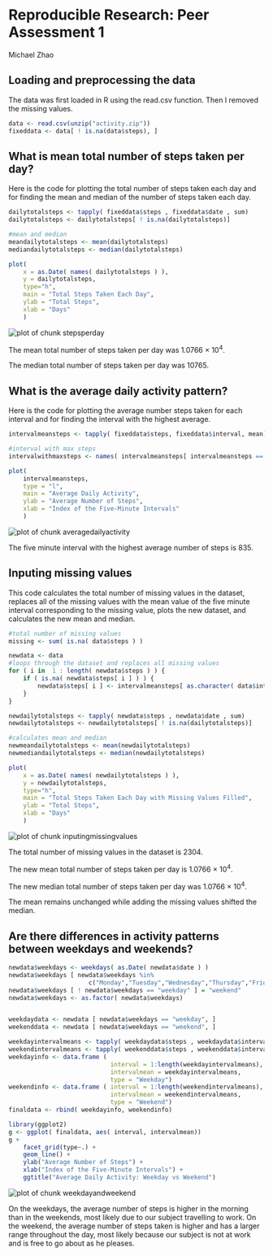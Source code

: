 # Reproducible Research: Peer Assessment 1

Michael Zhao

## Loading and preprocessing the data
The data was first loaded in R using the read.csv function. Then I removed the missing values.

```r
data <- read.csv(unzip("activity.zip"))
fixeddata <- data[ ! is.na(data$steps), ]
```



## What is mean total number of steps taken per day?
Here is the code for plotting the total number of steps taken each day and for finding the mean and median of the number of steps taken each day.

```r
dailytotalsteps <- tapply( fixeddata$steps , fixeddata$date , sum)
dailytotalsteps <- dailytotalsteps[ ! is.na(dailytotalsteps)]

#mean and median
meandailytotalsteps <- mean(dailytotalsteps)
mediandailytotalsteps <- median(dailytotalsteps)

plot(
    x = as.Date( names( dailytotalsteps ) ),
    y = dailytotalsteps, 
    type="h", 
    main = "Total Steps Taken Each Day", 
    ylab = "Total Steps",
    xlab = "Days"
    )
```

![plot of chunk stepsperday](figure/stepsperday.png) 

The mean total number of steps taken per day was 1.0766 &times; 10<sup>4</sup>.

The median total number of steps taken per day was 10765.



## What is the average daily activity pattern?
Here is the code for plotting the average number steps taken for each interval and for finding the interval with the highest average.

```r
intervalmeansteps <- tapply( fixeddata$steps, fixeddata$interval, mean)

#interval with max steps
intervalwithmaxsteps <- names( intervalmeansteps[ intervalmeansteps == max( intervalmeansteps ) ] )

plot(
    intervalmeansteps,
    type = "l",
    main = "Average Daily Activity", 
    ylab = "Average Number of Steps",
    xlab = "Index of the Five-Minute Intervals"
    )
```

![plot of chunk averagedailyactivity](figure/averagedailyactivity.png) 

The five minute interval with the highest average number of steps is 835.

## Inputing missing values
This code calculates the total number of missing values in the dataset, replaces all of the missing values with the mean value of the five minute interval corresponding to the missing value, plots the new dataset, and calculates the new mean and median.

```r
#total number of missing values
missing <- sum( is.na( data$steps ) )

newdata <- data
#loops through the dataset and replaces all missing values 
for ( i in  1 : length( newdata$steps ) ) {
    if ( is.na( newdata$steps[ i ] ) ) {
        newdata$steps[ i ] <- intervalmeansteps[ as.character( data$interval[i] ) ]
    }
}

newdailytotalsteps <- tapply( newdata$steps , newdata$date , sum)
newdailytotalsteps <- newdailytotalsteps[ ! is.na(dailytotalsteps)]

#calculates mean and median
newmeandailytotalsteps <- mean(newdailytotalsteps)
newmediandailytotalsteps <- median(newdailytotalsteps)

plot(
    x = as.Date( names( newdailytotalsteps ) ),
    y = newdailytotalsteps, 
    type="h", 
    main = "Total Steps Taken Each Day with Missing Values Filled", 
    ylab = "Total Steps",
    xlab = "Days"
    )
```

![plot of chunk inputingmissingvalues](figure/inputingmissingvalues.png) 

The total number of missing values in the dataset is 2304.

The new mean total number of steps taken per day is 1.0766 &times; 10<sup>4</sup>.

The new median total number of steps taken per day was 1.0766 &times; 10<sup>4</sup>.

The mean remains unchanged while adding the missing values shifted the median.


## Are there differences in activity patterns between weekdays and weekends?

```r
newdata$weekdays <- weekdays( as.Date( newdata$date ) )
newdata$weekdays [ newdata$weekdays %in% 
                      c("Monday","Tuesday","Wednesday","Thursday","Friday") ] = "weekday"
newdata$weekdays [ ! newdata$weekdays == "weekday" ] = "weekend"
newdata$weekdays <- as.factor( newdata$weekdays)


weekdaydata <- newdata [ newdata$weekdays == "weekday", ]
weekenddata <- newdata [ newdata$weekdays == "weekend", ]

weekdayintervalmeans <- tapply( weekdaydata$steps , weekdaydata$interval, mean)
weekendintervalmeans <- tapply( weekenddata$steps , weekenddata$interval, mean)
weekdayinfo <- data.frame ( 
                            interval = 1:length(weekdayintervalmeans), 
                            intervalmean = weekdayintervalmeans, 
                            type = "Weekday")
weekendinfo <- data.frame ( interval = 1:length(weekendintervalmeans), 
                            intervalmean = weekendintervalmeans, 
                            type = "Weekend")
finaldata <- rbind( weekdayinfo, weekendinfo)

library(ggplot2)
g <- ggplot( finaldata, aes( interval, intervalmean))
g +
    facet_grid(type~.) + 
    geom_line() + 
    ylab("Average Number of Steps") +
    xlab("Index of the Five-Minute Intervals") +
    ggtitle("Average Daily Activity: Weekday vs Weekend")
```

![plot of chunk weekdayandweekend](figure/weekdayandweekend.png) 

On the weekdays, the average number of steps is higher in the morning than in the weekends, most likely due to our subject travelling to work.  On the weekend, the average number of steps taken is higher and has a larger range throughout the day, most likely because our subject is not at work and is free to go about as he pleases.  
